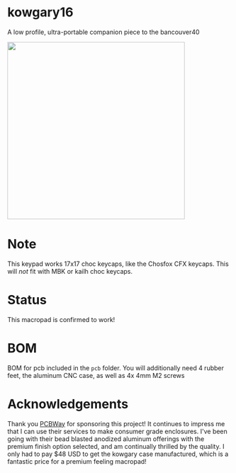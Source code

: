 # kowgary16

A low profile, ultra-portable companion piece to the bancouver40

<img src="https://lh3.googleusercontent.com/pw/AMWts8CU0uQjlCZNkvUnpaLayfVXgfWoyED6NIGEl_OhB_f_ggpyRpr6ok0fWlxaYTU_d2jvmFLne4i5we1rrHz06TSdV-wx91kpJdsDDFwi7plOIPAMbH8X32VWhTt5EPL0zHLPH53adD5iLa9pTAbgcNEd=w2092-h1574-no?authuser=0" width=400/>

# Note
This keypad works 17x17 choc keycaps, like the Chosfox CFX keycaps. This will _not_ fit with MBK or kailh choc keycaps.

# Status
This macropad is confirmed to work!

# BOM
BOM for pcb included in the `pcb` folder. You will additionally need 4 rubber feet, the aluminum CNC case, as well as 4x 4mm M2 screws

# Acknowledgements
Thank you [PCBWay](https://www.pcbway.com/) for sponsoring this project! It continues to impress me that I can use their services to make consumer grade enclosures. I've been going with their bead blasted anodized aluminum offerings with the premium finish option selected, and am continually thrilled by the quality. I only had to pay $48 USD to get the kowgary case manufactured, which is a fantastic price for a premium feeling macropad!
